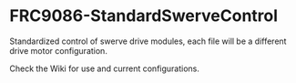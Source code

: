 # FRC9086-StandardSwerveControl
Standardized control of swerve drive modules, each file will be a different drive motor configuration.

Check the Wiki for use and current configurations.
